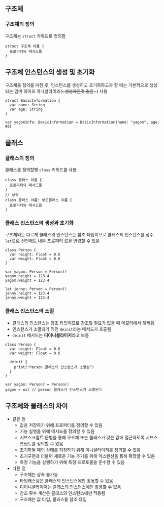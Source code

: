 ## 구조체

### 구조체의 정의
구조체는 `struct` 키워드로 정의함
```
struct 구조체 이름 {
  프로퍼티와 메서드들
}
```

## 구조체 인스턴스의 생성 및 초기화
구조체를 정의를 마친 후, 인스턴스를 생성하고 초기화하고자 할 때는 기본적으로 생성되는 멤버 와이즈 이니셜라이즈(~~~생성자인것 같음~~~) 사용
```
struct BasicInformation {
  var name: String
  var age: String
}

var yagomInfo: BasicInformation = BasicInformation(name: "yagom", age: 99)
```

## 클래스

### 클래스의 정의
클래스를 정의할땐 `class` 키워드를 사용
```
class 클래스 이름 {
  프로퍼티와 메서드들
}
// 상속
class 클래스 이름: 부모클래스 이름 {
  프로퍼티와 메서드들
}
```

### 클래스 인스턴스의 생성과 초기화
구조체와는 다르게 클래스의 인스턴스는 참조 타입이므로 클래스의 인스턴스를 상수 `let`으로 선언해도 내부 프로퍼티 값을 변경할 수 있음   
```
class Person {
  var height: Float = 0.0
  var weight: Float = 0.0
}

var yagom: Person = Person()
yagom.height = 123.4
yagom.weight = 123.4

let jenny: Person = Person()
jenny.height = 123.4
jenny.weight = 123.4
```

### 클래스 인스턴스의 소멸
- 클래스의 인스턴스는 참조 타입이므로 참조할 필요가 없을 때 메모리에서 해제됨.   
- 인스턴스가 소멸되기 직전 `deinit`라는 메서드가 호출됨   
- `deinit` 메서드는 **디이니셜라이저**라고 보름
```
class Person {
  var height: Float = 0.0
  var weight: Float = 0.0

  deinit {
    print("Person 클래스의 인스턴스가 소멸됨")
  }
}

var yagom: Person? = Person()
yagom = nil // person 클래스가 인스턴스가 소멸된다
```

## 구조체와 클래스의 차이
- 같은 점
  - 값을 저장하기 위해 프로퍼티를 정의할 수 있음
  - 기능 실행을 위해 메서드를 정의할 수 있음
  - 서브스크립트 문법을 통해 구조체 또는 클래스가 갖는 값에 접근하도록 서브스크립트를 정의할 수 있음
  - 초기화될 때의 상태를 지정하기 위해 이니셜라이저를 정의할 수 있음
  - 초기구현과 더불어 새로운 기능 추가를 위해 익스텐션을 통해 확장할 수 있음
  - 특정 기능을 실행하기 위해 특정 프로토콜을 준수할 수 있음
- 다른 점
  - 구조체는 상속 불가능
  - 타입캐스팅은 클래스의 인스턴스에만 활용할 수 있음
  - 디이니셜라이저는 클래스의 인스턴스에만 활용할 수 있음
  - 참조 횟수 계산은 클래스의 인스턴스에만 적용됨
  - 구조체는 값 타입, 클래스틑 참조 타입